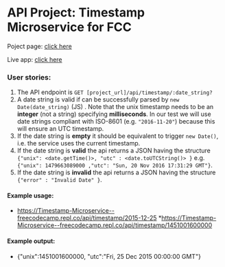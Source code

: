
# API Project: Timestamp Microservice for FCC

Poject page: [click here](https://glitch.com/~powerful-hospitable-humerus)

Live app: [click here](https://powerful-hospitable-humerus.glitch.me)

### User stories:

1. The API endpoint is `GET [project_url]/api/timestamp/:date_string?`
2. A date string is valid if can be successfully parsed by `new Date(date_string)` (JS) . Note that the unix timestamp needs to be an **integer** (not a string) specifying **milliseconds**. In our test we will use date strings compliant with ISO-8601 (e.g. `"2016-11-20"`) because this will ensure an UTC timestamp.
3. If the date string is **empty** it should be equivalent to trigger `new Date()`, i.e. the service uses the current timestamp.
4. If the date string is **valid** the api returns a JSON having the structure 
`{"unix": <date.getTime()>, "utc" : <date.toUTCString()> }`
e.g. `{"unix": 1479663089000 ,"utc": "Sun, 20 Nov 2016 17:31:29 GMT"}`.
5. If the date string is **invalid** the api returns a JSON having the structure `{"error" : "Invalid Date" }`.

#### Example usage:
* https://Timestamp-Microservice--freecodecamp.repl.co/api/timestamp/2015-12-25
*https://Timestamp-Microservice--freecodecamp.repl.co/api/timestamp/1451001600000

#### Example output:
* {"unix":1451001600000, "utc":"Fri, 25 Dec 2015 00:00:00 GMT"}
